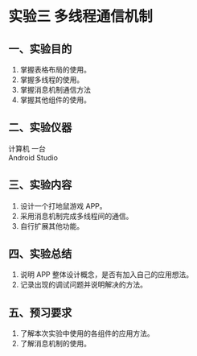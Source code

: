 # 实验三 多线程通信机制

## 一、实验目的

1. 掌握表格布局的使用。
2. 掌握多线程的使用。
3. 掌握消息机制通信方法
4. 掌握其他组件的使用。

## 二、实验仪器

计算机 一台  
Android Studio

## 三、实验内容

1. 设计一个打地鼠游戏 APP。
2. 采用消息机制完成多线程间的通信。
3. 自行扩展其他功能。

## 四、实验总结

1. 说明 APP 整体设计概念，是否有加入自己的应用想法。
2. 记录出现的调试问题并说明解决的方法。

## 五、预习要求

1. 了解本次实验中使用的各组件的应用方法。
2. 了解消息机制的使用。
